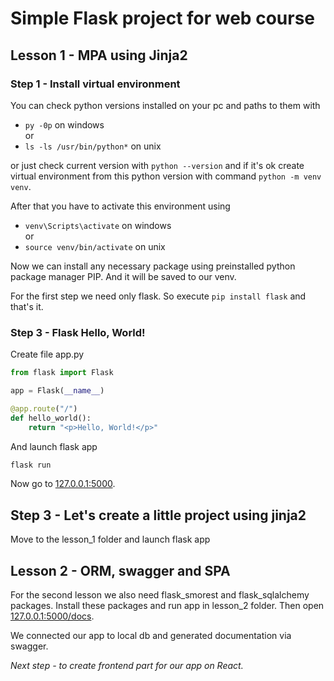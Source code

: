 # Simple Flask project for web course

## Lesson 1 - MPA using Jinja2

### Step 1 - Install virtual environment

You can check python versions installed on your pc and paths to them with

- `py -0p` on windows  
or
- `ls -ls /usr/bin/python*` on unix

or just check current version with `python --version` and if it's ok create virtual environment from this python version with command `python -m venv venv`.

After that you have to activate this environment using

- `venv\Scripts\activate` on windows  
or
- `source venv/bin/activate` on unix

Now we can install any necessary package using preinstalled python package manager PIP. And it will be saved to our venv.

For the first step we need only flask. So execute `pip install flask` and that's it.

### Step 3 - Flask Hello, World!
Create file app.py
```python
from flask import Flask

app = Flask(__name__)

@app.route("/")
def hello_world():
    return "<p>Hello, World!</p>"
```
And launch flask app
```bash
flask run
```

Now go to [127.0.0.1:5000](http://127.0.0.1:5000).

## Step 3 - Let's create a little project using jinja2
Move to the lesson_1 folder and launch flask app

## Lesson 2 - ORM, swagger and SPA

For the second lesson we also need flask_smorest and flask_sqlalchemy packages.
Install these packages and run app in lesson_2 folder. Then open [127.0.0.1:5000/docs](http://127.0.0.1:5000/docs).

We connected our app to local db and generated documentation via swagger.
 
*Next step - to create frontend part for our app on React.*